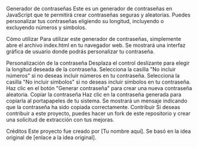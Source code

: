 Generador de contraseñas
Este es un generador de contraseñas en JavaScript que te permitirá crear contraseñas seguras y aleatorias. Puedes personalizar tus contraseñas eligiendo su longitud, incluyendo o excluyendo números y símbolos.

Cómo utilizar
Para utilizar este generador de contraseñas, simplemente abre el archivo index.html en tu navegador web. Se mostrará una interfaz gráfica de usuario donde podrás personalizar tu contraseña.

Personalización de la contraseña
Desplaza el control deslizante para elegir la longitud deseada de la contraseña.
Selecciona la casilla "No incluir números" si no deseas incluir números en tu contraseña.
Selecciona la casilla "No incluir símbolos" si no deseas incluir símbolos en tu contraseña.
Haz clic en el botón "Generar contraseña" para crear una nueva contraseña aleatoria.
Copiar la contraseña
Haz clic en la contraseña generada para copiarla al portapapeles de tu sistema.
Se mostrará un mensaje indicando que la contraseña ha sido copiada correctamente.
Contribuir
Si deseas contribuir a este proyecto, puedes hacer un fork de este repositorio y crear una solicitud de extracción con tus mejoras.

Créditos
Este proyecto fue creado por [Tu nombre aquí]. Se basó en la idea original de [enlace a la idea original].
